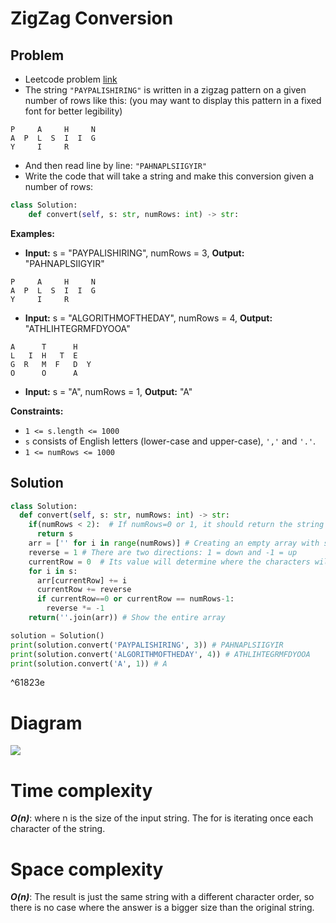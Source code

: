 # ZigZag Conversion

## Problem
- Leetcode problem [link](https://leetcode.com/problems/zigzag-conversion/)
- The string `"PAYPALISHIRING"` is written in a zigzag pattern on a given number of rows like this: (you may want to display this pattern in a fixed font for better legibility)
```
P     A     H     N
A  P  L  S  I  I  G
Y     I     R  
```
- And then read line by line: `"PAHNAPLSIIGYIR"`
- Write the code that will take a string and make this conversion given a number of rows:

```python
class Solution:
    def convert(self, s: str, numRows: int) -> str:
```

**Examples:**
- **Input:** s = "PAYPALISHIRING", numRows = 3, **Output:** "PAHNAPLSIIGYIR"
```
P     A     H     N
A  P  L  S  I  I  G
Y     I     R  
```
- **Input:** s = "ALGORITHMOFTHEDAY", numRows = 4, **Output:** "ATHLIHTEGRMFDYOOA"  
```
A      T      H
L   I  H   T  E
G  R   M  F   D  Y
O      O      A
```
- **Input:** s = "A", numRows = 1, **Output:** "A"

**Constraints:**

-   `1 <= s.length <= 1000`
-   `s` consists of English letters (lower-case and upper-case), `','` and `'.'`.
-   `1 <= numRows <= 1000`

## Solution

```python
class Solution:  
  def convert(self, s: str, numRows: int) -> str:
    if(numRows < 2):  # If numRows=0 or 1, it should return the string without any modification
      return s  
    arr = ['' for i in range(numRows)] # Creating an empty array with size = numRows
    reverse = 1 # There are two directions: 1 = down and -1 = up
    currentRow = 0  # Its value will determine where the characters will be
    for i in s:  
      arr[currentRow] += i
      currentRow += reverse
      if currentRow==0 or currentRow == numRows-1:
        reverse *= -1
    return(''.join(arr)) # Show the entire array

solution = Solution()
print(solution.convert('PAYPALISHIRING', 3)) # PAHNAPLSIIGYIR
print(solution.convert('ALGORITHMOFTHEDAY', 4)) # ATHLIHTEGRMFDYOOA
print(solution.convert('A', 1)) # A
```

^61823e

# Diagram
![](https://i.imgur.com/X4AA9n6.png)

# Time complexity
**_O(n)_**: where n is the size of the input string. The for is iterating once each character of the string.

# Space complexity
**_O(n)_**:  The result is just the same string with a different character order, so there is no case where the answer is a bigger size than the original string.